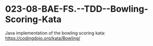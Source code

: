 # 023-08-BAE-FS.--TDD--Bowling-Scoring-Kata
Java implementation of the bowling scoring kata: https://codingdojo.org/kata/Bowling/
